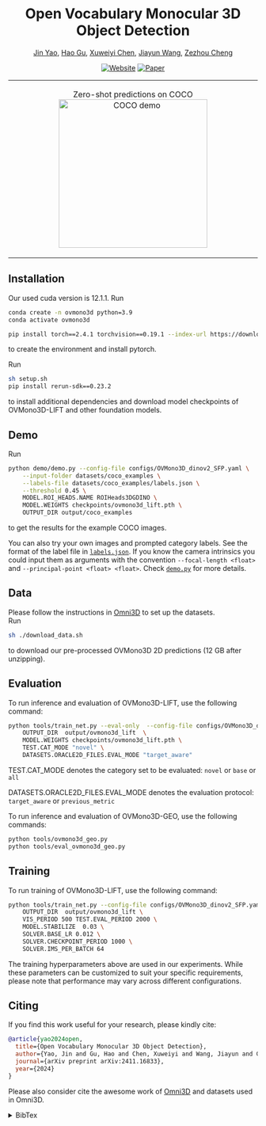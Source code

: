 <div align="center">

<!-- # OVMono3D -->

# Open Vocabulary Monocular 3D Object Detection

[Jin Yao][jy], [Hao Gu][hg], [Xuweiyi Chen][xc], [Jiayun Wang][jw], [Zezhou Cheng][zc]


[![Website](https://img.shields.io/badge/Project-Page-b361ff
)](https://uva-computer-vision-lab.github.io/ovmono3d/)
[![Paper](https://img.shields.io/badge/arXiv-PDF-b31b1b)](https://arxiv.org/pdf/2411.16833)


</div>

<table style="border-collapse: collapse; border: none;">
<tr>
	<!-- <td width="60%">
		<p align="center">
			Zero-shot (+ tracking) on <a href="https://about.facebook.com/realitylabs/projectaria">Project Aria</a> data
			<img src=".github/generalization_demo.gif" alt="Aria demo video"/ height="300">
		</p>
	</td> -->
	<td width="100%">
		<p align="center">
			Zero-shot predictions on COCO
			<img src=".github/coco.png" alt="COCO demo"/ height="300">
		</p>
	</td>
</tr>
</table>


## Installation <a name="installation"></a>
Our used cuda version is 12.1.1.
Run
```bash
conda create -n ovmono3d python=3.9
conda activate ovmono3d

pip install torch==2.4.1 torchvision==0.19.1 --index-url https://download.pytorch.org/whl/cu121
```
to create the environment and install pytorch.

Run
```bash
sh setup.sh
pip install rerun-sdk==0.23.2
```
to install additional dependencies and download model checkpoints of OVMono3D-LIFT and other foundation models.

## Demo <a name="demo"></a>
Run
```bash
python demo/demo.py --config-file configs/OVMono3D_dinov2_SFP.yaml \
	--input-folder datasets/coco_examples \
	--labels-file datasets/coco_examples/labels.json \
	--threshold 0.45 \
	MODEL.ROI_HEADS.NAME ROIHeads3DGDINO \
	MODEL.WEIGHTS checkpoints/ovmono3d_lift.pth \
	OUTPUT_DIR output/coco_examples
```
to get the results for the example COCO images.

You can also try your own images and prompted category labels. See the format of the label file in [`labels.json`](datasets/coco_examples/labels.json). If you know the camera intrinsics you could input them as arguments with the convention `--focal-length <float>` and `--principal-point <float> <float>`. Check [`demo.py`](demo/demo.py) for more details.


## Data <a name="data"></a>
Please follow the instructions in [Omni3D](https://github.com/facebookresearch/omni3d/blob/main/DATA.md) to set up the datasets.  
Run
```bash
sh ./download_data.sh
```
to download our pre-processed OVMono3D 2D predictions (12 GB after unzipping).  


## Evaluation <a name="evaluation"></a>


To run inference and evaluation of OVMono3D-LIFT, use the following command:
```bash
python tools/train_net.py --eval-only  --config-file configs/OVMono3D_dinov2_SFP.yaml --num-gpus 2 \
    OUTPUT_DIR  output/ovmono3d_lift  \
    MODEL.WEIGHTS checkpoints/ovmono3d_lift.pth \
    TEST.CAT_MODE "novel" \
    DATASETS.ORACLE2D_FILES.EVAL_MODE "target_aware"
```
TEST.CAT_MODE denotes the category set to be evaluated: `novel` or `base` or `all`

DATASETS.ORACLE2D_FILES.EVAL_MODE denotes the evaluation protocol: `target_aware` or `previous_metric`

To run inference and evaluation of OVMono3D-GEO, use the following commands:
```bash
python tools/ovmono3d_geo.py
python tools/eval_ovmono3d_geo.py
```


## Training <a name="training"></a>

To run training of OVMono3D-LIFT, use the following command:
```bash
python tools/train_net.py --config-file configs/OVMono3D_dinov2_SFP.yaml --num-gpus 8 \
    OUTPUT_DIR  output/ovmono3d_lift \
    VIS_PERIOD 500 TEST.EVAL_PERIOD 2000 \
    MODEL.STABILIZE  0.03 \
    SOLVER.BASE_LR 0.012 \
    SOLVER.CHECKPOINT_PERIOD 1000 \
    SOLVER.IMS_PER_BATCH 64 
```

The training hyperparameters above are used in our experiments. While these parameters can be customized to suit your specific requirements, please note that performance may vary across different configurations.


## Citing <a name="citing"></a>
If you find this work useful for your research, please kindly cite:

```BibTeX
@article{yao2024open,
  title={Open Vocabulary Monocular 3D Object Detection},
  author={Yao, Jin and Gu, Hao and Chen, Xuweiyi and Wang, Jiayun and Cheng, Zezhou},
  journal={arXiv preprint arXiv:2411.16833},
  year={2024}
}
```
Please also consider cite the awesome work of [Omni3D](https://github.com/facebookresearch/omni3d) and datasets used in Omni3D.
<details><summary>BibTex</summary>

```BibTeX
@inproceedings{brazil2023omni3d,
  author =       {Garrick Brazil and Abhinav Kumar and Julian Straub and Nikhila Ravi and Justin Johnson and Georgia Gkioxari},
  title =        {{Omni3D}: A Large Benchmark and Model for {3D} Object Detection in the Wild},
  booktitle =    {CVPR},
  address =      {Vancouver, Canada},
  month =        {June},
  year =         {2023},
  organization = {IEEE},
}
```

```BibTex
@inproceedings{Geiger2012CVPR,
  author = {Andreas Geiger and Philip Lenz and Raquel Urtasun},
  title = {Are we ready for Autonomous Driving? The KITTI Vision Benchmark Suite},
  booktitle = {CVPR},
  year = {2012}
}
``` 

```BibTex
@inproceedings{caesar2020nuscenes,
  title={nuscenes: A multimodal dataset for autonomous driving},
  author={Caesar, Holger and Bankiti, Varun and Lang, Alex H and Vora, Sourabh and Liong, Venice Erin and Xu, Qiang and Krishnan, Anush and Pan, Yu and Baldan, Giancarlo and Beijbom, Oscar},
  booktitle={CVPR},
  year={2020}
}
```

```BibTex
@inproceedings{song2015sun,
  title={Sun rgb-d: A rgb-d scene understanding benchmark suite},
  author={Song, Shuran and Lichtenberg, Samuel P and Xiao, Jianxiong},
  booktitle={CVPR},
  year={2015}
}
```

```BibTex
@inproceedings{dehghan2021arkitscenes,
  title={{ARK}itScenes - A Diverse Real-World Dataset for 3D Indoor Scene Understanding Using Mobile {RGB}-D Data},
  author={Gilad Baruch and Zhuoyuan Chen and Afshin Dehghan and Tal Dimry and Yuri Feigin and Peter Fu and Thomas Gebauer and Brandon Joffe and Daniel Kurz and Arik Schwartz and Elad Shulman},
  booktitle={NeurIPS Datasets and Benchmarks Track (Round 1)},
  year={2021},
}
```

```BibTex
@inproceedings{hypersim,
  author    = {Mike Roberts AND Jason Ramapuram AND Anurag Ranjan AND Atulit Kumar AND
                 Miguel Angel Bautista AND Nathan Paczan AND Russ Webb AND Joshua M. Susskind},
  title     = {{Hypersim}: {A} Photorealistic Synthetic Dataset for Holistic Indoor Scene Understanding},
  booktitle = {ICCV},
  year      = {2021},
}
```

```BibTex
@article{objectron2021,
  title={Objectron: A Large Scale Dataset of Object-Centric Videos in the Wild with Pose Annotations},
  author={Ahmadyan, Adel and Zhang, Liangkai and Ablavatski, Artsiom and Wei, Jianing and Grundmann, Matthias},
  journal={CVPR},
  year={2021},
}
```

</details>


[jy]: https://yaojin17.github.io
[hg]: https://www.linkedin.com/in/hao--gu/
[xc]: https://xuweiyichen.github.io/
[jw]: https://pwang.pw/
[zc]: https://sites.google.com/site/zezhoucheng/

